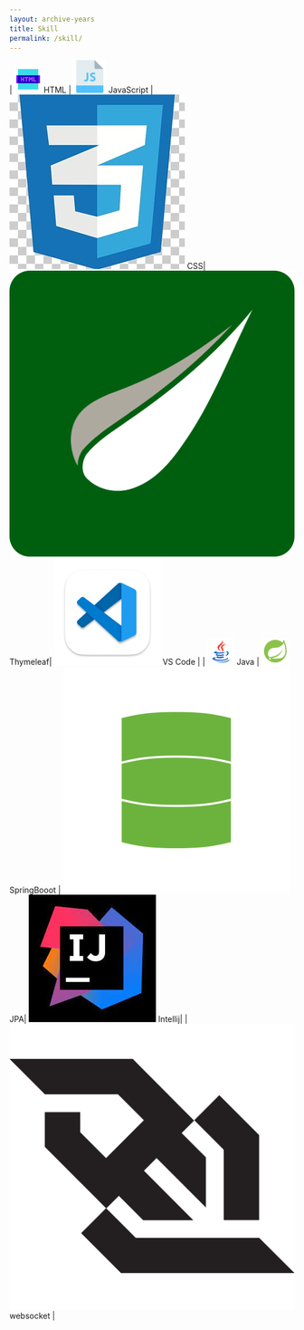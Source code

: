 ```yaml
---
layout: archive-years
title: Skill
permalink: /skill/
---
```


| ![HTML](html.png) HTML | ![JavaScript](javascript.png)  JavaScript | ![CSS](CSS.jpeg)  CSS| ![Thymeleaf](Thymeleaf.png)  Thymeleaf| ![vscode](vscode.png) VS Code |
| ![Java](java.png) Java | ![SpringBoot](springboot.png)  SpringBooot | ![JPA](JPA.png)  JPA| ![intellij](intellij.jpeg) Intellij|
| ![websocket](websocket.png)  websocket |


